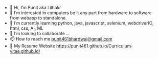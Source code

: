 - 👋 Hi, I’m Punit aka Lilhakr
- 👀 I’m interested in computers be it any part from hardware to software from webapp to standalone. 
- 🌱 I’m currently learning python, java, javascript, selenium, webdriverIO, html, css, AI, ML
- 💞️ I’m looking to collaborate ...
- 📫 How to reach me punit461bhardwaj@gmail.com
- 🧭 My Resume Website https://punit461.github.io/Curriculum-vitae.github.io/ 

<!---
punit461/punit461 is a ✨ special ✨ repository because its `README.md` (this file) appears on your GitHub profile.
You can click the Preview link to take a look at your changes.
--->
